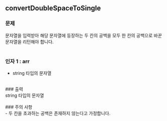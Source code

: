 ## convertDoubleSpaceToSingle

### 문제<br>
문자열을 입력받아 해당 문자열에 등장하는 두 칸의 공백을 모두 한 칸의 공백으로 바꾼 문자열을 리턴해야 합니다.<br>
<br>
### 인자 1 : arr<br>
- string 타입의 문자열<br>
<br>
### 출력<br>
string 타입의 문자열<br>
<br>
### 주의 사항<br>
- 두 칸을 초과하는 공백은 존재하지 않는다고 가정합니다.<br>
<br>
